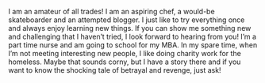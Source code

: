I am an amateur of all trades! I am an aspiring chef, a would-be skateboarder and an attempted blogger. I just like to try everything once and always enjoy learning new things. If you can show me something new and challenging that I haven’t tried, I look forward to hearing from you! I’m a part time nurse and am going to school for my MBA. In my spare time, when I’m not meeting interesting new people, I like doing charity work for the homeless. Maybe that sounds corny, but I have a story there and if you want to know the shocking tale of betrayal and revenge, just ask!